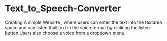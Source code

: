 # Text_to_Speech-Converter
Creating A simple Website , where users can enter the text into the textarea space and can listen that text in the voice format by clciking the listen button.Users also choose a voice from a dropdown menu.
